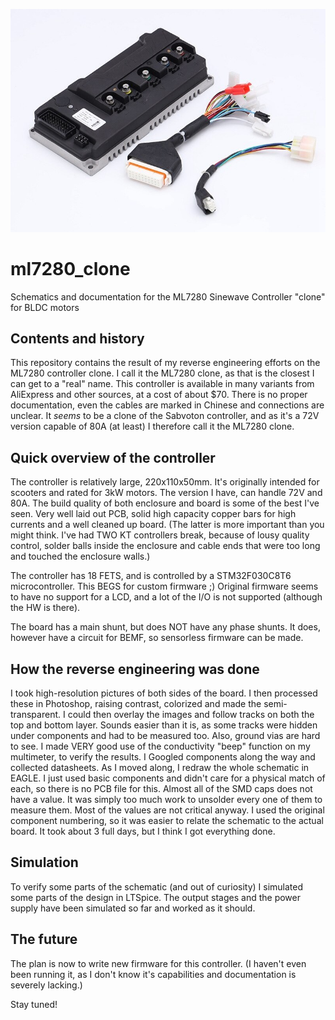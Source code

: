 ![Alt text](/images/ML7280_clone.jpg?raw=true)

# ml7280_clone
Schematics and documentation for the ML7280 Sinewave Controller "clone" for BLDC motors

## Contents and history
This repository contains the result of my reverse engineering efforts on the ML7280 controller clone.
I call it the ML7280 clone, as that is the closest I can get to a "real" name.
This controller is available in many variants from AliExpress and other sources, at a cost of about $70.
There is no proper documentation, even the cables are marked in Chinese and connections are unclear.
It _seems_ to be a clone of the Sabvoton controller, and as it's a 72V version capable of 80A (at least) I therefore call it the ML7280 clone.

## Quick overview of the controller
The controller is relatively large, 220x110x50mm.
It's originally intended for scooters and rated for 3kW motors.
The version I have, can handle 72V and 80A.
The build quality of both enclosure and board is some of the best I've seen.
Very well laid out PCB, solid high capacity copper bars for high currents and a well cleaned up board. (The latter is more important than you might think. I've had TWO KT controllers break, because of lousy quality control, solder balls inside the enclosure and cable ends that were too long and touched the enclosure walls.)

The controller has 18 FETS, and is controlled by a STM32F030C8T6 microcontroller. This BEGS for custom firmware ;)
Original firmware seems to have no support for a LCD, and a lot of the I/O is not supported (although the HW is there).

The board has a main shunt, but does NOT have any phase shunts.
It does, however have a circuit for BEMF, so sensorless firmware can be made.


## How the reverse engineering was done
I took high-resolution pictures of both sides of the board.
I then processed these in Photoshop, raising contrast, colorized and made the semi-transparent.
I could then overlay the images and follow tracks on both the top and bottom layer.
Sounds easier than it is, as some tracks were hidden under components and had to be measured too.
Also, ground vias are hard to see.
I made VERY good use of the conductivity "beep" function on my multimeter, to verify the results.
I Googled components along the way and collected datasheets.
As I moved along, I redraw the whole schematic in EAGLE. I just used basic components and didn't care for a physical match of each, so there is no PCB file for this.
Almost all of the SMD caps does not have a value. It was simply too much work to unsolder every one of them to measure them. Most of the values are not critical anyway.
I used the original component numbering, so it was easier to relate the schematic to the actual board.
It took about 3 full days, but I think I got everything done.


## Simulation
To verify some parts of the schematic (and out of curiosity) I simulated some parts of the design in LTSpice.
The output stages and the power supply have been simulated so far and worked as it should.

## The future
The plan is now to write new firmware for this controller. (I haven't even been running it, as I don't know it's capabilities and documentation is severely lacking.)

Stay tuned!
